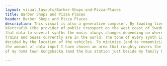 ```yaml
---
layout: visual_layouts/Barber-Shops-and-Pizza-Places
title: Barber Shops and Pizza Places
header: Barber Shops and Pizza Places
description: This visual is also a generative composer. By loading live data from
Västtrafik (the provider of public transport on the west coast of Sweden) and mapping
that data to several synths the music always changes depending on where the
trains and buses currently are in the world. The tone of every synth is
decided by the location of the vehicles. To minimize (and to romanticize)
the amount of data input I have chosen an area that roughly covers the central parts
of my home town Kungsbacka (and the bus station just beside my family home).

---
```

